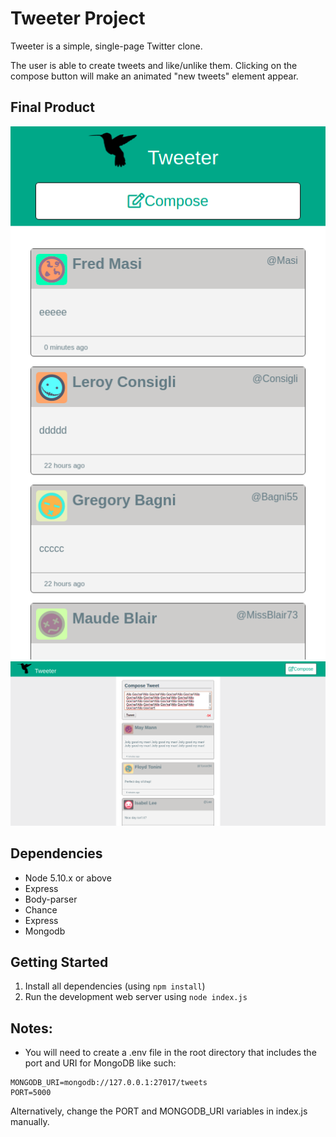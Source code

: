 # Tweeter Project

Tweeter is a simple, single-page Twitter clone.

The user is able to create tweets and like/unlike them. Clicking on the compose button will make an animated "new tweets" element appear.

## Final Product

![screenshot of URLs page](https://github.com/johnbxu/tweeter/blob/master/docs/Home%20Page%20Narrow%20Viewport.png)
![screenshot of composing a tweet](https://github.com/johnbxu/tweeter/blob/master/docs/Compose%20Tweet%20Full-width.png)

## Dependencies

- Node 5.10.x or above
- Express
- Body-parser
- Chance
- Express
- Mongodb

## Getting Started

1. Install all dependencies (using `npm install`)
2. Run the development web server using `node index.js`

## Notes:
* You will need to create a .env file in the root directory that includes the port and URI for MongoDB like such:
```
MONGODB_URI=mongodb://127.0.0.1:27017/tweets
PORT=5000
```
Alternatively, change the PORT and MONGODB_URI variables in index.js manually.